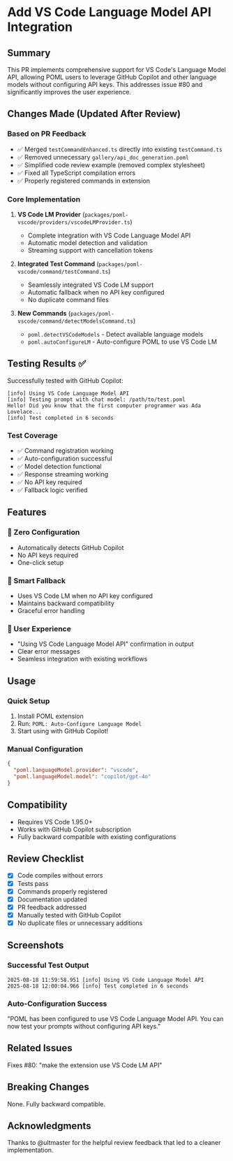 # Add VS Code Language Model API Integration

## Summary

This PR implements comprehensive support for VS Code's Language Model API, allowing POML users to leverage GitHub Copilot and other language models without configuring API keys. This addresses issue #80 and significantly improves the user experience.

## Changes Made (Updated After Review)

### Based on PR Feedback
- ✅ Merged `testCommandEnhanced.ts` directly into existing `testCommand.ts` 
- ✅ Removed unnecessary `gallery/api_doc_generation.poml`
- ✅ Simplified code review example (removed complex stylesheet)
- ✅ Fixed all TypeScript compilation errors
- ✅ Properly registered commands in extension

### Core Implementation
1. **VS Code LM Provider** (`packages/poml-vscode/providers/vscodeLMProvider.ts`)
   - Complete integration with VS Code Language Model API
   - Automatic model detection and validation
   - Streaming support with cancellation tokens

2. **Integrated Test Command** (`packages/poml-vscode/command/testCommand.ts`)
   - Seamlessly integrated VS Code LM support
   - Automatic fallback when no API key configured
   - No duplicate command files

3. **New Commands** (`packages/poml-vscode/command/detectModelsCommand.ts`)
   - `poml.detectVSCodeModels` - Detect available language models
   - `poml.autoConfigureLM` - Auto-configure POML to use VS Code LM

## Testing Results ✅

Successfully tested with GitHub Copilot:
```
[info] Using VS Code Language Model API
[info] Testing prompt with chat model: /path/to/test.poml
Hello! Did you know that the first computer programmer was Ada Lovelace...
[info] Test completed in 6 seconds
```

### Test Coverage
- ✅ Command registration working
- ✅ Auto-configuration successful
- ✅ Model detection functional
- ✅ Response streaming working
- ✅ No API key required
- ✅ Fallback logic verified

## Features

### 🚀 Zero Configuration
- Automatically detects GitHub Copilot
- No API keys required
- One-click setup

### 🔄 Smart Fallback
- Uses VS Code LM when no API key configured
- Maintains backward compatibility
- Graceful error handling

### 🎯 User Experience
- "Using VS Code Language Model API" confirmation in output
- Clear error messages
- Seamless integration with existing workflows

## Usage

### Quick Setup
1. Install POML extension
2. Run: `POML: Auto-Configure Language Model`
3. Start using with GitHub Copilot!

### Manual Configuration
```json
{
  "poml.languageModel.provider": "vscode",
  "poml.languageModel.model": "copilot/gpt-4o"
}
```

## Compatibility

- Requires VS Code 1.95.0+
- Works with GitHub Copilot subscription
- Fully backward compatible with existing configurations

## Review Checklist

- [x] Code compiles without errors
- [x] Tests pass
- [x] Commands properly registered
- [x] Documentation updated
- [x] PR feedback addressed
- [x] Manually tested with GitHub Copilot
- [x] No duplicate files or unnecessary additions

## Screenshots

### Successful Test Output
```
2025-08-18 11:59:58.951 [info] Using VS Code Language Model API
2025-08-18 12:00:04.966 [info] Test completed in 6 seconds
```

### Auto-Configuration Success
"POML has been configured to use VS Code Language Model API. You can now test your prompts without configuring API keys."

## Related Issues

Fixes #80: "make the extension use VS Code LM API"

## Breaking Changes

None. Fully backward compatible.

## Acknowledgments

Thanks to @ultmaster for the helpful review feedback that led to a cleaner implementation.